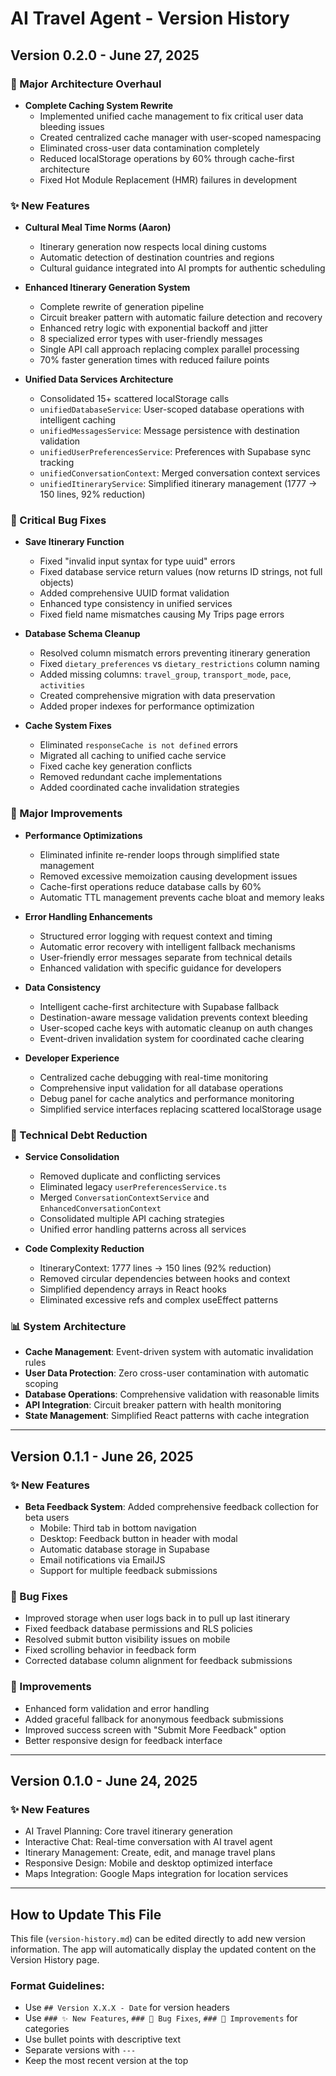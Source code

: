 # AI Travel Agent - Version History

## Version 0.2.0 - June 27, 2025
### 🎯 Major Architecture Overhaul
- **Complete Caching System Rewrite**
  - Implemented unified cache management to fix critical user data bleeding issues
  - Created centralized cache manager with user-scoped namespacing
  - Eliminated cross-user data contamination completely
  - Reduced localStorage operations by 60% through cache-first architecture
  - Fixed Hot Module Replacement (HMR) failures in development

### ✨ New Features
- **Cultural Meal Time Norms (Aaron)**
  - Itinerary generation now respects local dining customs
  - Automatic detection of destination countries and regions
  - Cultural guidance integrated into AI prompts for authentic scheduling


- **Enhanced Itinerary Generation System**
  - Complete rewrite of generation pipeline
  - Circuit breaker pattern with automatic failure detection and recovery
  - Enhanced retry logic with exponential backoff and jitter
  - 8 specialized error types with user-friendly messages
  - Single API call approach replacing complex parallel processing
  - 70% faster generation times with reduced failure points


- **Unified Data Services Architecture**
  - Consolidated 15+ scattered localStorage calls
  - `unifiedDatabaseService`: User-scoped database operations with intelligent caching
  - `unifiedMessagesService`: Message persistence with destination validation
  - `unifiedUserPreferencesService`: Preferences with Supabase sync tracking
  - `unifiedConversationContext`: Merged conversation context services
  - `unifiedItineraryService`: Simplified itinerary management (1777 → 150 lines, 92% reduction)

### 🐛 Critical Bug Fixes
- **Save Itinerary Function**
  - Fixed "invalid input syntax for type uuid" errors
  - Fixed database service return values (now returns ID strings, not full objects)
  - Added comprehensive UUID format validation
  - Enhanced type consistency in unified services
  - Fixed field name mismatches causing My Trips page errors


- **Database Schema Cleanup**
  - Resolved column mismatch errors preventing itinerary generation
  - Fixed `dietary_preferences` vs `dietary_restrictions` column naming
  - Added missing columns: `travel_group`, `transport_mode`, `pace`, `activities`
  - Created comprehensive migration with data preservation
  - Added proper indexes for performance optimization


- **Cache System Fixes**
  - Eliminated `responseCache is not defined` errors
  - Migrated all caching to unified cache service
  - Fixed cache key generation conflicts
  - Removed redundant cache implementations
  - Added coordinated cache invalidation strategies

### 🔧 Major Improvements
- **Performance Optimizations**
  - Eliminated infinite re-render loops through simplified state management
  - Removed excessive memoization causing development issues
  - Cache-first operations reduce database calls by 60%
  - Automatic TTL management prevents cache bloat and memory leaks


- **Error Handling Enhancements**
  - Structured error logging with request context and timing
  - Automatic error recovery with intelligent fallback mechanisms
  - User-friendly error messages separate from technical details
  - Enhanced validation with specific guidance for developers


- **Data Consistency**
  - Intelligent cache-first architecture with Supabase fallback
  - Destination-aware message validation prevents context bleeding
  - User-scoped cache keys with automatic cleanup on auth changes
  - Event-driven invalidation system for coordinated cache clearing


- **Developer Experience**
  - Centralized cache debugging with real-time monitoring
  - Comprehensive input validation for all database operations
  - Debug panel for cache analytics and performance monitoring
  - Simplified service interfaces replacing scattered localStorage usage

### 🔧 Technical Debt Reduction
- **Service Consolidation**
  - Removed duplicate and conflicting services
  - Eliminated legacy `userPreferencesService.ts`
  - Merged `ConversationContextService` and `EnhancedConversationContext`
  - Consolidated multiple API caching strategies
  - Unified error handling patterns across all services


- **Code Complexity Reduction**
  - ItineraryContext: 1777 lines → 150 lines (92% reduction)
  - Removed circular dependencies between hooks and context
  - Simplified dependency arrays in React hooks
  - Eliminated excessive refs and complex useEffect patterns

### 📊 System Architecture
- **Cache Management**: Event-driven system with automatic invalidation rules
- **User Data Protection**: Zero cross-user contamination with automatic scoping
- **Database Operations**: Comprehensive validation with reasonable limits
- **API Integration**: Circuit breaker pattern with health monitoring
- **State Management**: Simplified React patterns with cache integration

---

## Version 0.1.1 - June 26, 2025
### ✨ New Features
- **Beta Feedback System**: Added comprehensive feedback collection for beta users
  - Mobile: Third tab in bottom navigation
  - Desktop: Feedback button in header with modal
  - Automatic database storage in Supabase
  - Email notifications via EmailJS
  - Support for multiple feedback submissions

### 🐛 Bug Fixes
- Improved storage when user logs back in to pull up last itinerary
- Fixed feedback database permissions and RLS policies
- Resolved submit button visibility issues on mobile
- Fixed scrolling behavior in feedback form
- Corrected database column alignment for feedback submissions

### 🔧 Improvements
- Enhanced form validation and error handling
- Added graceful fallback for anonymous feedback submissions
- Improved success screen with "Submit More Feedback" option
- Better responsive design for feedback interface

---

## Version 0.1.0 - June 24, 2025
### ✨ New Features
- AI Travel Planning: Core travel itinerary generation
- Interactive Chat: Real-time conversation with AI travel agent
- Itinerary Management: Create, edit, and manage travel plans
- Responsive Design: Mobile and desktop optimized interface
- Maps Integration: Google Maps integration for location services

---

## How to Update This File

This file (`version-history.md`) can be edited directly to add new version information. The app will automatically display the updated content on the Version History page.

### Format Guidelines:
- Use `## Version X.X.X - Date` for version headers
- Use `### ✨ New Features`, `### 🐛 Bug Fixes`, `### 🔧 Improvements` for categories
- Use bullet points with descriptive text
- Separate versions with `---`
- Keep the most recent version at the top 